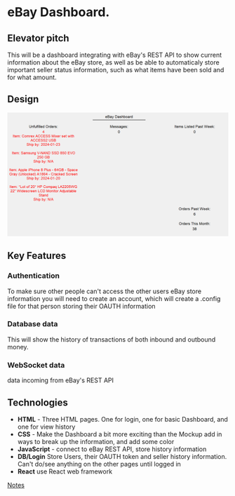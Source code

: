 # eBay Dashboard.

## Elevator pitch
This will be a dashboard integrating with eBay's REST API to show current information about the eBay store, as well as be able to automaticaly store important seller status information, such as what items have been sold and for what amount.


## Design
![eBay Dashboard Mockup](eBay-Dashboard-Mockup.png)


## Key Features
### Authentication
To make sure other people can't access the other users eBay store information you will need to create an account, which will create a .config file for that person storing their OAUTH information
### Database data
This will show the history of transactions of both inbound and outbound money.
### WebSocket data
data incoming from eBay's REST API


## Technologies
 - **HTML** - Three HTML pages. One for login, one for basic Dashboard, and one for view history
 - **CSS** - Make the Dashboard a bit more exciting than the Mockup add in ways to break up the information, and add some color
 - **JavaScript** - connect to eBay REST API, store history information
 - **DB/Login** Store Users, their OAUTH token and seller history information. Can't do/see anything on the other pages until logged in
 - **React** use React web framework

[Notes](notes.md)
